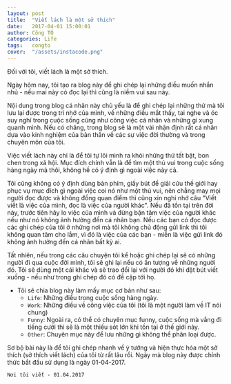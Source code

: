 ```yaml
---
layout: post
title:  "Viết lách là một sở thích"
date:   2017-04-01 15:00:01
author: Công TÔ
categories: Life
tags:	congto
cover:  "/assets/instacode.png"
---
```


Đối với tôi, viết lách là một sở thích.

Ngày hôm nay, tôi tạo ra blog này để ghi chép lại những điều muốn nhắn nhủ - nếu mai này có đọc lại thì cũng là niềm vui sau này.

Nội dung trong blog cá nhân này chủ yếu là để ghi chép lại những thứ mà tôi lưu lại được trong trí nhớ của mình, về những điều mắt thấy, tai nghe và óc suy nghĩ trong cuộc sống cũng như công việc cá nhân và những gì xung quanh mình. Nếu có chăng, trong blog sẽ là một vài nhận định rất cá nhân dựa vào kinh nghiệm của bản thân về các sự việc đời thường và trong chuyên môn của tôi.

Việc viết lách này chỉ là để tôi tự lôi mình ra khỏi những thứ tất bật, bon chen trong xã hội. Mục đích chính vẫn là để tìm một thú vui trong cuộc sống hàng ngày mà thôi, không hề có ý định gì ngoài việc này cả. 

Tôi cũng không có ý định dùng bàn phím, giấy bút để giải cứu thế giới hay phục vụ mục đích gì ngoài việc coi nó như một thú vui, nên chẳng may mọi người đọc được và không đồng quan điểm thì cũng xin nghi nhớ câu "Viết viết là việc của mình, đọc là việc của người khác". Nếu đã tồn tại trên đời này, trước tiên hãy lo việc của mình và đừng bận tâm việc của người khác nếu như nó không ảnh hưởng đến cá nhân bạn. Nếu các bạn có đọc được các ghi chép của tôi ở những nơi mà tôi không chủ động gửi link thì tôi không quan tâm cho lắm, vì đó là việc của các bạn - miễn là việc gửi link đó không ảnh hưởng đến cá nhân bất kỳ ai.

Tất nhiên, nếu trong các câu chuyện tôi kể hoặc ghi chép lại sẽ có những người đi qua cuộc đời mình, tôi sẽ ghi lại nếu có ấn tượng về những người đó. Tôi sẽ dùng một cái khác và sẽ trao đổi lại với người đó khi đặt bút viết xuống - nếu như trong ghi chép đó có đề cập tới họ.

- Tôi sẽ chia blog này làm mấy mục cơ bản như sau: 
    - `Life`: Những điều trong cuộc sống hàng ngày.
    - `Work`: Những điều về công việc của tôi (tôi là một người làm về IT nói chung)
    - `Funny`: Ngoài ra, có thể có chuyên mục funny, cuộc sống mà vắng đi tiếng cười thì sẽ là một thiếu sót lớn khi tồn tại ở thế giới này.
    - `Other`: Chuyên mục này để lưu những gì không thể phân loại được.

    
Sơ bộ bài này là để tôi ghi chép nhanh về ý tưởng và hiện thực hóa một sở thích (sở thích viết lách) của tôi từ rất lâu rồi. Ngày mà blog này được chính thức bắt đầu sử dụng là ngày 01-04-2017.

`Nơi tôi viết - 01.04.2017`